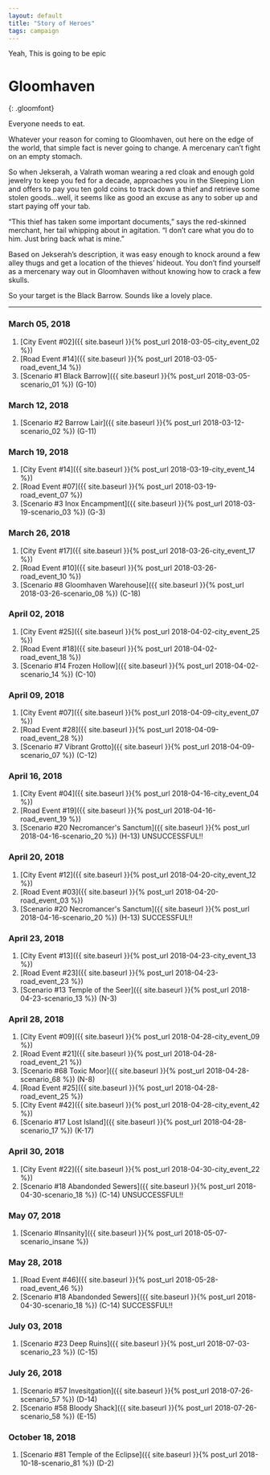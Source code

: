 ```yaml
---
layout: default
title: "Story of Heroes"
tags: campaign
---
```


Yeah, This is going to be epic

# Gloomhaven
{: .gloomfont}

Everyone needs to eat.

Whatever your reason for coming to Gloomhaven, out here on the edge of the world,
that simple fact is never going to change. A mercenary can’t fight on an empty stomach.

So when Jekserah, a Valrath woman wearing a red cloak and enough gold jewelry to keep
you fed for a decade, approaches you in the Sleeping Lion and offers to pay you ten
gold coins to track down a thief and retrieve some stolen goods...well, it seems like
as good an excuse as any to sober up and start paying off your tab.

“This thief has taken some important documents,” says the red-skinned merchant, her
tail whipping about in agitation. “I don’t care what you do to him. Just bring back what is mine.”

Based on Jekserah’s description, it was easy enough to knock around a few alley thugs
and get a location of the thieves’ hideout. You don’t find yourself as a mercenary way
out in Gloomhaven without knowing how to crack a few skulls.

So your target is the Black Barrow. Sounds like a lovely place.

***

### March 05, 2018

1. [City Event #02]({{ site.baseurl }}{% post_url 2018-03-05-city_event_02 %})
1. [Road Event #14]({{ site.baseurl }}{% post_url 2018-03-05-road_event_14 %})
1. [Scenario #1 Black Barrow]({{ site.baseurl }}{% post_url 2018-03-05-scenario_01 %}) <span class="map_loc">(G-10)</span>

### March 12, 2018

1. [Scenario #2 Barrow Lair]({{ site.baseurl }}{% post_url 2018-03-12-scenario_02 %}) <span class="map_loc">(G-11)</span>

### March 19, 2018

1. [City Event #14]({{ site.baseurl }}{% post_url 2018-03-19-city_event_14 %})
1. [Road Event #07]({{ site.baseurl }}{% post_url 2018-03-19-road_event_07 %})
1. [Scenario #3 Inox Encampment]({{ site.baseurl }}{% post_url 2018-03-19-scenario_03 %}) <span class="map_loc">(G-3)</span>

### March 26, 2018

1. [City Event #17]({{ site.baseurl }}{% post_url 2018-03-26-city_event_17 %})
1. [Road Event #10]({{ site.baseurl }}{% post_url 2018-03-26-road_event_10 %})
1. [Scenario #8 Gloomhaven Warehouse]({{ site.baseurl }}{% post_url 2018-03-26-scenario_08 %}) <span class="map_loc">(C-18)</span>

### April 02, 2018

1. [City Event #25]({{ site.baseurl }}{% post_url 2018-04-02-city_event_25 %})
1. [Road Event #18]({{ site.baseurl }}{% post_url 2018-04-02-road_event_18 %})
1. [Scenario #14 Frozen Hollow]({{ site.baseurl }}{% post_url 2018-04-02-scenario_14 %}) <span class="map_loc">(C-10)</span>

### April 09, 2018

1. [City Event #07]({{ site.baseurl }}{% post_url 2018-04-09-city_event_07 %})
1. [Road Event #28]({{ site.baseurl }}{% post_url 2018-04-09-road_event_28 %})
1. [Scenario #7 Vibrant Grotto]({{ site.baseurl }}{% post_url 2018-04-09-scenario_07 %}) <span class="map_loc">(C-12)</span>

### April 16, 2018

1. [City Event #04]({{ site.baseurl }}{% post_url 2018-04-16-city_event_04 %})
1. [Road Event #19]({{ site.baseurl }}{% post_url 2018-04-16-road_event_19 %})
1. [Scenario #20 Necromancer's Sanctum]({{ site.baseurl }}{% post_url 2018-04-16-scenario_20 %}) <span class="map_loc">(H-13)</span>  UNSUCCESSFUL!!

### April 20, 2018

1. [City Event #12]({{ site.baseurl }}{% post_url 2018-04-20-city_event_12 %})
1. [Road Event #03]({{ site.baseurl }}{% post_url 2018-04-20-road_event_03 %})
1. [Scenario #20 Necromancer's Sanctum]({{ site.baseurl }}{% post_url 2018-04-16-scenario_20 %}) <span class="map_loc">(H-13)</span>  SUCCESSFUL!!

### April 23, 2018

1. [City Event #13]({{ site.baseurl }}{% post_url 2018-04-23-city_event_13 %})
1. [Road Event #23]({{ site.baseurl }}{% post_url 2018-04-23-road_event_23 %})
1. [Scenario #13 Temple of the Seer]({{ site.baseurl }}{% post_url 2018-04-23-scenario_13 %}) <span class="map_loc">(N-3)</span>

### April 28, 2018

1. [City Event #09]({{ site.baseurl }}{% post_url 2018-04-28-city_event_09 %})
1. [Road Event #21]({{ site.baseurl }}{% post_url 2018-04-28-road_event_21 %})
1. [Scenario #68 Toxic Moor]({{ site.baseurl }}{% post_url 2018-04-28-scenario_68 %}) <span class="map_loc">(N-8)</span>
1. [Road Event #25]({{ site.baseurl }}{% post_url 2018-04-28-road_event_25 %})
1. [City Event #42]({{ site.baseurl }}{% post_url 2018-04-28-city_event_42 %})
1. [Scenario #17 Lost Island]({{ site.baseurl }}{% post_url 2018-04-28-scenario_17 %}) <span class="map_loc">(K-17)</span>

### April 30, 2018

1. [City Event #22]({{ site.baseurl }}{% post_url 2018-04-30-city_event_22 %})
1. [Scenario #18 Abandonded Sewers]({{ site.baseurl }}{% post_url 2018-04-30-scenario_18 %}) <span class="map_loc">(C-14)</span>  UNSUCCESSFUL!!

### May 07, 2018

1. [Scenario #Insanity]({{ site.baseurl }}{% post_url 2018-05-07-scenario_insane %})

### May 28, 2018

1. [Road Event #46]({{ site.baseurl }}{% post_url 2018-05-28-road_event_46 %})
1. [Scenario #18 Abandonded Sewers]({{ site.baseurl }}{% post_url 2018-04-30-scenario_18 %}) <span class="map_loc">(C-14)</span>  SUCCESSFUL!!

### July 03, 2018

1. [Scenario #23 Deep Ruins]({{ site.baseurl }}{% post_url 2018-07-03-scenario_23 %}) <span class="map_loc">(C-15)</span>

### July 26, 2018

1. [Scenario #57 Invesitgation]({{ site.baseurl }}{% post_url 2018-07-26-scenario_57 %}) <span class="map_loc">(D-14)</span>
1. [Scenario #58 Bloody Shack]({{ site.baseurl }}{% post_url 2018-07-26-scenario_58 %}) <span class="map_loc">(E-15)</span>

### October 18, 2018

1. [Scenario #81 Temple of the Eclipse]({{ site.baseurl }}{% post_url 2018-10-18-scenario_81 %}) <span class="map_loc">(D-2)</span>
